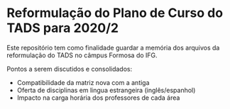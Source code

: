 # Reformulação do Plano de Curso do TADS para 2020/2

Este repositório tem como finalidade guardar a memória dos arquivos da reformulação do TADS no câmpus Formosa do IFG.

Pontos a serem discutidos e consolidados:

* Compatibilidade da matriz nova com a antiga
* Oferta de disciplinas em lingua estrangeira (inglês/espanhol)
* Impacto na carga horária dos professores de cada área
